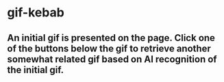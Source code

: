 # gif-kebab

## An initial gif is presented on the page. Click one of the buttons below the gif to retrieve another somewhat related gif based on AI recognition of the initial gif.
